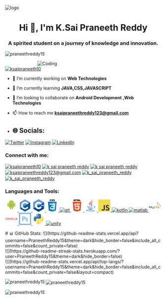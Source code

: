 ![logo](https://github.com/PraneethReddy15/logo/blob/main/logo2.gif)
<h1 align="center">Hi 👋, I'm K.Sai Praneeth Reddy</h1>
<h3 align="center">A spirited student on a journey of knowledge and innovation.</h3>
<p align="left"> <img src="https://komarev.com/ghpvc/?username=praneethreddy15&label=Profile%20views&color=0e75b6&style=flat" alt="praneethreddy15" /> </p>

<img align="right" alt="Coding" width="400" src="https://media.tenor.com/NOYF3f82b_gAAAAC/programmer.gif">

<p align="left"> <a href="https://twitter.com/ksaipraneeth10" target="blank"><img src="https://img.shields.io/twitter/follow/ksaipraneeth10?logo=twitter&style=for-the-badge" alt="ksaipraneeth10" /></a> </p>

- 🔭 I’m currently working on **Web Technologies**

- 🌱 I’m currently learning **JAVA,CSS,JAVASCRIPT**

- 👯 I’m looking to collaborate on **Android Development ,Web Technologies**

- 📫 How to reach me **ksaipraneethreddy123@gmail.com**

- ## 🌐 Socials:
[![Twitter](https://img.shields.io/badge/Twitter-%231DA1F2.svg?logo=Twitter&logoColor=white)](https://twitter.com/ksaipraneeth10) 
[![Instagram](https://img.shields.io/badge/Instagram-%23E4405F.svg?logo=Instagram&logoColor=white)](https://instagram.com/k_sai_praneeth_reddy) 
[![LinkedIn](https://img.shields.io/badge/LinkedIn-%230077B5.svg?logo=linkedin&logoColor=white)](https://linkedin.com/in/k-sai-praneeth-reddy) 


<h3 align="left">Connect with me:</h3>
<p align="left">
<a href="https://twitter.com/ksaipraneeth10" target="_blank"><img align="center" src="https://raw.githubusercontent.com/rahuldkjain/github-profile-readme-generator/master/src/images/icons/Social/twitter.svg" alt="ksaipraneeth10" height="30" width="40" /></a>
<a href="https://www.linkedin.com/in/k-sai-praneeth-reddy-509525233/" target="_blank"><img align="center" src="https://raw.githubusercontent.com/rahuldkjain/github-profile-readme-generator/master/src/images/icons/Social/linked-in-alt.svg" alt="k sai praneeth reddy" height="30" width="40" /></a>
<a href="https://www.kaggle.com/ksaipraneethreddy" target="_blank"><img align="center" src="https://raw.githubusercontent.com/rahuldkjain/github-profile-readme-generator/master/src/images/icons/Social/kaggle.svg" alt="k sai praneeth reddy" height="30" width="40" /></a>
<a href="https://fb.com/ksaipraneethreddy123@gmail.com" target="_blank"><img align="center" src="https://raw.githubusercontent.com/rahuldkjain/github-profile-readme-generator/master/src/images/icons/Social/facebook.svg" alt="ksaipraneethreddy123@gmail.com" height="30" width="40" /></a>
<a href="https://instagram.com/k_sai_praneeth_reddy" target="_blank"><img align="center" src="https://raw.githubusercontent.com/rahuldkjain/github-profile-readme-generator/master/src/images/icons/Social/instagram.svg" alt="k_sai_praneeth_reddy" height="30" width="40" /></a>
<a href="https://www.leetcode.com/k_sai_praneeth_reddy" target="_blank"><img align="center" src="https://raw.githubusercontent.com/rahuldkjain/github-profile-readme-generator/master/src/images/icons/Social/leet-code.svg" alt="k_sai_praneeth_reddy" height="30" width="40" /></a>
</p>


<h3 align="left">Languages and Tools:</h3>
<p align="left"> <a href="https://developer.android.com" target="_blank" rel="noreferrer"> <img src="https://raw.githubusercontent.com/devicons/devicon/master/icons/android/android-original-wordmark.svg" alt="android" width="40" height="40"/> </a> <a href="https://www.cprogramming.com/" target="_blank" rel="noreferrer"> <img src="https://raw.githubusercontent.com/devicons/devicon/master/icons/c/c-original.svg" alt="c" width="40" height="40"/> </a> <a href="https://www.w3schools.com/cpp/" target="_blank" rel="noreferrer"> <img src="https://raw.githubusercontent.com/devicons/devicon/master/icons/cplusplus/cplusplus-original.svg" alt="cplusplus" width="40" height="40"/> </a> <a href="https://www.w3schools.com/css/" target="_blank" rel="noreferrer"> <img src="https://raw.githubusercontent.com/devicons/devicon/master/icons/css3/css3-original-wordmark.svg" alt="css3" width="40" height="40"/> </a> <a href="https://git-scm.com/" target="_blank" rel="noreferrer"> <img src="https://www.vectorlogo.zone/logos/git-scm/git-scm-icon.svg" alt="git" width="40" height="40"/> </a> <a href="https://www.w3.org/html/" target="_blank" rel="noreferrer"> <img src="https://raw.githubusercontent.com/devicons/devicon/master/icons/html5/html5-original-wordmark.svg" alt="html5" width="40" height="40"/> </a> <a href="https://www.java.com" target="_blank" rel="noreferrer"> <img src="https://raw.githubusercontent.com/devicons/devicon/master/icons/java/java-original.svg" alt="java" width="40" height="40"/> </a> <a href="https://developer.mozilla.org/en-US/docs/Web/JavaScript" target="_blank" rel="noreferrer"> <img src="https://raw.githubusercontent.com/devicons/devicon/master/icons/javascript/javascript-original.svg" alt="javascript" width="40" height="40"/> </a> <a href="https://kotlinlang.org" target="_blank" rel="noreferrer"> <img src="https://www.vectorlogo.zone/logos/kotlinlang/kotlinlang-icon.svg" alt="kotlin" width="40" height="40"/> </a> <a href="https://www.mathworks.com/" target="_blank" rel="noreferrer"> <img src="https://upload.wikimedia.org/wikipedia/commons/2/21/Matlab_Logo.png" alt="matlab" width="40" height="40"/> </a> <a href="https://www.mysql.com/" target="_blank" rel="noreferrer"> <img src="https://raw.githubusercontent.com/devicons/devicon/master/icons/mysql/mysql-original-wordmark.svg" alt="mysql" width="40" height="40"/> </a> <a href="https://www.oracle.com/" target="_blank" rel="noreferrer"> <img src="https://raw.githubusercontent.com/devicons/devicon/master/icons/oracle/oracle-original.svg" alt="oracle" width="40" height="40"/> </a> <a href="https://www.photoshop.com/en" target="_blank" rel="noreferrer"> <img src="https://raw.githubusercontent.com/devicons/devicon/master/icons/photoshop/photoshop-line.svg" alt="photoshop" width="40" height="40"/> </a> <a href="https://www.python.org" target="_blank" rel="noreferrer"> <img src="https://raw.githubusercontent.com/devicons/devicon/master/icons/python/python-original.svg" alt="python" width="40" height="40"/> </a> <a href="https://unity.com/" target="_blank" rel="noreferrer"> <img src="https://www.vectorlogo.zone/logos/unity3d/unity3d-icon.svg" alt="unity" width="40" height="40"/> </a> </p>
# 📊 GitHub Stats:
![](https://github-readme-stats.vercel.app/api?username=PraneethReddy15&theme=dark&hide_border=false&include_all_commits=false&count_private=false)<br/>
![](https://github-readme-streak-stats.herokuapp.com/?user=PraneethReddy15&theme=dark&hide_border=false)<br/>
![](https://github-readme-stats.vercel.app/api/top-langs/?username=PraneethReddy15&theme=dark&hide_border=false&include_all_commits=false&count_private=false&layout=compact)

<p><img align="left" src="https://github-readme-stats.vercel.app/api/top-langs?username=praneethreddy15&show_icons=true&locale=en&layout=compact" alt="praneethreddy15" /></p>

<p>&nbsp;<img align="center" src="https://github-readme-stats.vercel.app/api?username=praneethreddy15&show_icons=true&locale=en" alt="praneethreddy15" /></p>

<p><img align="center" src="https://github-readme-streak-stats.herokuapp.com/?user=praneethreddy15&" alt="praneethreddy15" /></p>

